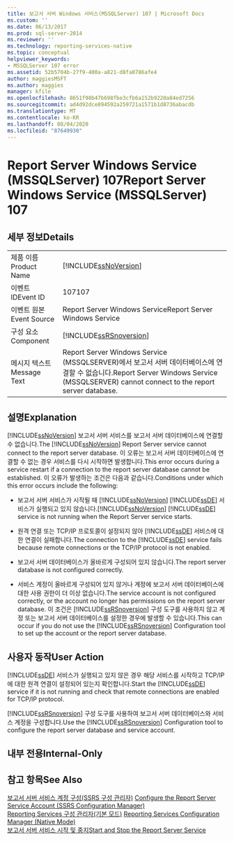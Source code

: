 ```yaml
---
title: 보고서 서버 Windows 서비스(MSSQLServer) 107 | Microsoft Docs
ms.custom: ''
ms.date: 06/13/2017
ms.prod: sql-server-2014
ms.reviewer: ''
ms.technology: reporting-services-native
ms.topic: conceptual
helpviewer_keywords:
- MSSQLServer 107 error
ms.assetid: 52b5704b-27f9-400a-a821-d8fa0786afe4
author: maggiesMSFT
ms.author: maggies
manager: kfile
ms.openlocfilehash: 8651f98b47b698fbe3cfb6a152b9220a84ed7256
ms.sourcegitcommit: ad4d92dce894592a259721a1571b1d8736abacdb
ms.translationtype: MT
ms.contentlocale: ko-KR
ms.lasthandoff: 08/04/2020
ms.locfileid: "87649930"
---
```

# <a name="report-server-windows-service-mssqlserver-107"></a><span data-ttu-id="be499-102">Report Server Windows Service (MSSQLServer) 107</span><span class="sxs-lookup"><span data-stu-id="be499-102">Report Server Windows Service (MSSQLServer) 107</span></span>
    
## <a name="details"></a><span data-ttu-id="be499-103">세부 정보</span><span class="sxs-lookup"><span data-stu-id="be499-103">Details</span></span>  
  
|||  
|-|-|  
|<span data-ttu-id="be499-104">제품 이름</span><span class="sxs-lookup"><span data-stu-id="be499-104">Product Name</span></span>|[!INCLUDE[ssNoVersion](../../includes/ssnoversion-md.md)]|  
|<span data-ttu-id="be499-105">이벤트 ID</span><span class="sxs-lookup"><span data-stu-id="be499-105">Event ID</span></span>|<span data-ttu-id="be499-106">107</span><span class="sxs-lookup"><span data-stu-id="be499-106">107</span></span>|  
|<span data-ttu-id="be499-107">이벤트 원본</span><span class="sxs-lookup"><span data-stu-id="be499-107">Event Source</span></span>|<span data-ttu-id="be499-108">Report Server Windows Service</span><span class="sxs-lookup"><span data-stu-id="be499-108">Report Server Windows Service</span></span>|  
|<span data-ttu-id="be499-109">구성 요소</span><span class="sxs-lookup"><span data-stu-id="be499-109">Component</span></span>|[!INCLUDE[ssRSnoversion](../../includes/ssrsnoversion-md.md)]|  
|<span data-ttu-id="be499-110">메시지 텍스트</span><span class="sxs-lookup"><span data-stu-id="be499-110">Message Text</span></span>|<span data-ttu-id="be499-111">Report Server Windows Service (MSSQLSERVER)에서 보고서 서버 데이터베이스에 연결할 수 없습니다.</span><span class="sxs-lookup"><span data-stu-id="be499-111">Report Server Windows Service (MSSQLSERVER) cannot connect to the report server database.</span></span>|  
  
## <a name="explanation"></a><span data-ttu-id="be499-112">설명</span><span class="sxs-lookup"><span data-stu-id="be499-112">Explanation</span></span>  
 <span data-ttu-id="be499-113">[!INCLUDE[ssNoVersion](../../includes/ssnoversion-md.md)] 보고서 서버 서비스를 보고서 서버 데이터베이스에 연결할 수 없습니다.</span><span class="sxs-lookup"><span data-stu-id="be499-113">The [!INCLUDE[ssNoVersion](../../includes/ssnoversion-md.md)] Report Server service cannot connect to the report server database.</span></span> <span data-ttu-id="be499-114">이 오류는 보고서 서버 데이터베이스에 연결할 수 없는 경우 서비스를 다시 시작하면 발생합니다.</span><span class="sxs-lookup"><span data-stu-id="be499-114">This error occurs during a service restart if a connection to the report server database cannot be established.</span></span> <span data-ttu-id="be499-115">이 오류가 발생하는 조건은 다음과 같습니다.</span><span class="sxs-lookup"><span data-stu-id="be499-115">Conditions under which this error occurs include the following:</span></span>  
  
-   <span data-ttu-id="be499-116">보고서 서버 서비스가 시작될 때 [!INCLUDE[ssNoVersion](../../includes/ssnoversion-md.md)] [!INCLUDE[ssDE](../../includes/ssde-md.md)] 서비스가 실행되고 있지 않습니다.</span><span class="sxs-lookup"><span data-stu-id="be499-116">[!INCLUDE[ssNoVersion](../../includes/ssnoversion-md.md)] [!INCLUDE[ssDE](../../includes/ssde-md.md)] service is not running when the Report Server service starts.</span></span>  
  
-   <span data-ttu-id="be499-117">원격 연결 또는 TCP/IP 프로토콜이 설정되지 않아 [!INCLUDE[ssDE](../../includes/ssde-md.md)] 서비스에 대한 연결이 실패합니다.</span><span class="sxs-lookup"><span data-stu-id="be499-117">The connection to the [!INCLUDE[ssDE](../../includes/ssde-md.md)] service fails because remote connections or the TCP/IP protocol is not enabled.</span></span>  
  
-   <span data-ttu-id="be499-118">보고서 서버 데이터베이스가 올바르게 구성되어 있지 않습니다.</span><span class="sxs-lookup"><span data-stu-id="be499-118">The report server database is not configured correctly.</span></span>  
  
-   <span data-ttu-id="be499-119">서비스 계정이 올바르게 구성되어 있지 않거나 계정에 보고서 서버 데이터베이스에 대한 사용 권한이 더 이상 없습니다.</span><span class="sxs-lookup"><span data-stu-id="be499-119">The service account is not configured correctly, or the account no longer has permissions on the report server database.</span></span> <span data-ttu-id="be499-120">이 조건은 [!INCLUDE[ssRSnoversion](../../includes/ssrsnoversion-md.md)] 구성 도구를 사용하지 않고 계정 또는 보고서 서버 데이터베이스를 설정한 경우에 발생할 수 있습니다.</span><span class="sxs-lookup"><span data-stu-id="be499-120">This can occur if you do not use the [!INCLUDE[ssRSnoversion](../../includes/ssrsnoversion-md.md)] Configuration tool to set up the account or the report server database.</span></span>  
  
## <a name="user-action"></a><span data-ttu-id="be499-121">사용자 동작</span><span class="sxs-lookup"><span data-stu-id="be499-121">User Action</span></span>  
 <span data-ttu-id="be499-122">[!INCLUDE[ssDE](../../includes/ssde-md.md)] 서비스가 실행되고 있지 않은 경우 해당 서비스를 시작하고 TCP/IP에 대한 원격 연결이 설정되어 있는지 확인합니다.</span><span class="sxs-lookup"><span data-stu-id="be499-122">Start the [!INCLUDE[ssDE](../../includes/ssde-md.md)] service if it is not running and check that remote connections are enabled for TCP/IP protocol.</span></span>  
  
 <span data-ttu-id="be499-123">[!INCLUDE[ssRSnoversion](../../includes/ssrsnoversion-md.md)] 구성 도구를 사용하여 보고서 서버 데이터베이스와 서비스 계정을 구성합니다.</span><span class="sxs-lookup"><span data-stu-id="be499-123">Use the [!INCLUDE[ssRSnoversion](../../includes/ssrsnoversion-md.md)] Configuration tool to configure the report server database and service account.</span></span>  
  
## <a name="internal-only"></a><span data-ttu-id="be499-124">내부 전용</span><span class="sxs-lookup"><span data-stu-id="be499-124">Internal-Only</span></span>  
  
## <a name="see-also"></a><span data-ttu-id="be499-125">참고 항목</span><span class="sxs-lookup"><span data-stu-id="be499-125">See Also</span></span>  
 <span data-ttu-id="be499-126">[보고서 서버 서비스 계정 구성&#40;SSRS 구성 관리자&#41;](../install-windows/configure-the-report-server-service-account-ssrs-configuration-manager.md) </span><span class="sxs-lookup"><span data-stu-id="be499-126">[Configure the Report Server Service Account &#40;SSRS Configuration Manager&#41;](../install-windows/configure-the-report-server-service-account-ssrs-configuration-manager.md) </span></span>  
 <span data-ttu-id="be499-127">[Reporting Services 구성 관리자&#40;기본 모드&#41;](../../sql-server/install/reporting-services-configuration-manager-native-mode.md) </span><span class="sxs-lookup"><span data-stu-id="be499-127">[Reporting Services Configuration Manager &#40;Native Mode&#41;](../../sql-server/install/reporting-services-configuration-manager-native-mode.md) </span></span>  
 [<span data-ttu-id="be499-128">보고서 서버 서비스 시작 및 중지</span><span class="sxs-lookup"><span data-stu-id="be499-128">Start and Stop the Report Server Service</span></span>](../report-server/start-and-stop-the-report-server-service.md)  
  
  
